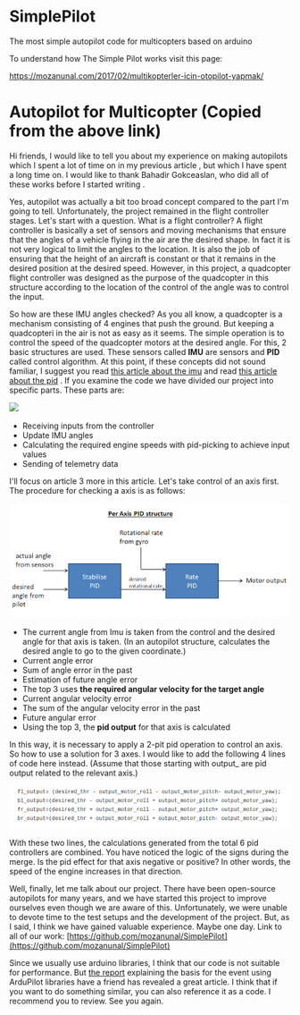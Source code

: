 # SimplePilot
The most simple autopilot code for multicopters based on arduino


To understand how The Simple Pilot works visit this page:

https://mozanunal.com/2017/02/multikopterler-icin-otopilot-yapmak/

# Autopilot for Multicopter (Copied from the above link)

Hi friends,
I would like to tell you about my experience on making autopilots which I spent a lot of time on in my previous article , but which I have spent a long time on. I would like to thank Bahadir Gokceaslan, who did all of these works before I started writing . 

Yes, autopilot was actually a bit too broad concept compared to the part I'm going to tell. Unfortunately, the project remained in the flight controller stages. Let's start with a question. What is a flight controller? A flight controller is basically a set of sensors and moving mechanisms that ensure that the angles of a vehicle flying in the air are the desired shape. In fact it is not very logical to limit the angles to the location. It is also the job of ensuring that the height of an aircraft is constant or that it remains in the desired position at the desired speed. However, in this project, a quadcopter flight controller was designed as the purpose of the quadcopter in this structure according to the location of the control of the angle was to control the input.

So how are these IMU angles checked? As you all know, a quadcopter is a mechanism consisting of 4 engines that push the ground. But keeping a quadcopteri in the air is not as easy as it seems. The simple operation is to control the speed of the quadcopter motors at the desired angle. For this, 2 basic structures are used. These sensors called **IMU** are sensors and **PID** called control algorithm. At this point, if these concepts did not sound familiar, I suggest you read [this article about the imu](https://mozanunal.com/2014/11/imu-aclarnn-3-boyutlu-olarak/) and read [this article about the pid](https://mozanunal.com/2015/07/multikopterler-icin-pid-kontrol/) . If you examine the code we have divided our project into specific parts. These parts are:

![](https://cloud.githubusercontent.com/assets/13440502/11090387/13c23d1c-887a-11e5-93fd-7ed0b2ac84db.png)


* Receiving inputs from the controller
* Update IMU angles
* Calculating the required engine speeds with pid-picking to achieve input values
* Sending of telemetry data

I'll focus on article 3 more in this article. Let's take control of an axis first. The procedure for checking a axis is as follows:

![](https://raw.githubusercontent.com/imuworks/SimplePilot/master/Documents/PID%20Structure.png)


* The current angle from Imu is taken from the control and the desired angle for that axis is taken. (In an autopilot structure, calculates the desired angle to go to the given coordinate.)
* Current angle error
* Sum of angle error in the past
* Estimation of future angle error
* The top 3 uses **the required angular velocity for the target angle**
* Current angular velocity error
* The sum of the angular velocity error in the past
* Future angular error
* Using the top 3, the **pid output** for that axis is calculated

In this way, it is necessary to apply a 2-pit pid operation to control an axis. So how to use a solution for 3 axes. I would like to add the following 4 lines of code here instead. (Assume that those starting with output_ are pid output related to the relevant axis.)

![](https://raw.githubusercontent.com/imuworks/SimplePilot/master/Documents/Formulas.png)

With these two lines, the calculations generated from the total 6 pid controllers are combined. You have noticed the logic of the signs during the merge. Is the pid effect for that axis negative or positive? In other words, the speed of the engine increases in that direction.

Well, finally, let me talk about our project. There have been open-source autopilots for many years, and we have started this project to improve ourselves even though we are aware of this. Unfortunately, we were unable to devote time to the test setups and the development of the project. But, as I said, I think we have gained valuable experience. Maybe one day. 
Link to all of our work: [https://github.com/mozanunal/SimplePilot](https://github.com/mozanunal/SimplePilot)

Since we usually use arduino libraries, I think that our code is not suitable for performance. But [the report](https://blog.owenson.me/build-your-own-quadcopter-flight-controller/) explaining the basis for the event using ArduPilot libraries have a friend has revealed a great article. I think that if you want to do something similar, you can also reference it as a code. I recommend you to review. See you again.
